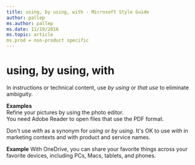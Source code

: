 ```yaml
---
title: using, by using, with - Microsoft Style Guide
author: pallep
ms.author: pallep
ms.date: 11/19/2016
ms.topic: article
ms.prod = non-product specific
---
```


# using, by using, with

In instructions or technical content, use *by using* or *that use* to eliminate ambiguity.

**Examples**  
Refine your pictures by using the photo editor.  
You need Adobe Reader to open files that use the PDF format. 

Don't use *with* as a synonym for *using* or *by using.* It's OK to use *with* in marketing contexts and with product and service names. 

**Example** With OneDrive, you can share your favorite things across your favorite devices, including PCs, Macs, tablets, and phones.
